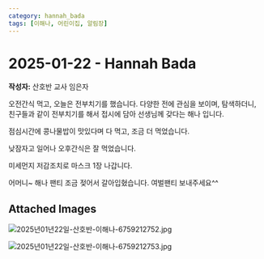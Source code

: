 ```yaml
---
category: hannah_bada
tags: [이해나, 어린이집, 알림장]
---
```


# 2025-01-22 - Hannah Bada

**작성자:** 산호반 교사 임은자  

오전간식 먹고, 오늘은 전부치기를 했습니다.  다양한 전에 관심을 보이며, 탐색하더니, 친구들과 같이 전부치기를 해서 접시에 담아 선생님께 갖다는 해나 입니다.

점심시간에 콩나물밥이 맛있다며 다 먹고, 조금 더 먹었습니다.

낮잠자고 일어나 오후간식은 잘 먹었습니다.

미세먼지 저감조치로 마스크 1장 나갑니다. 

어머니~ 해나 팬티  조금 젖어서 갈아입혔습니다. 여벌팬티 보내주세요^^

## Attached Images
![2025년01년22일-산호반-이해나-6759212752.jpg](https://feghi.github.io/assets/img/bada_photo/2025년01년22일-산호반-이해나-6759212752.jpg)

![2025년01년22일-산호반-이해나-6759212753.jpg](https://feghi.github.io/assets/img/bada_photo/2025년01년22일-산호반-이해나-6759212753.jpg)

